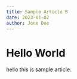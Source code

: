 ```yaml
---
title: Sample Article B
date: 2023-01-02
author: Jone Doe
---
```


# Hello World

hello this is sample article.

